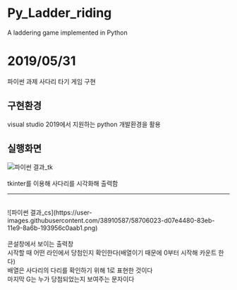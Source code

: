 # Py_Ladder_riding
A laddering game implemented in Python

# 2019/05/31 
파이썬 과제 사다리 타기 게임 구현

## 구현환경
visual studio 2019에서 지원하는 python 개발환경을 활용

## 실행화면
![파이썬 결과_tk](https://user-images.githubusercontent.com/38910587/58705335-d70bbc80-83e9-11e9-9ab4-264377a0d080.png)
<br><br>
tkinter를 이용해 사다리를 시각화해 출력함

<hr>
<br>
![파이썬 결과_cs](https://user-images.githubusercontent.com/38910587/58706023-d07e4480-83eb-11e9-8a6b-193956c0aab1.png)
<br><br>
콘설창에서 보이는 출력창
<br>시작할 때 어떤 라인에서 당첨인지 확인한다(배열이기 때문에 0부터 시작해 카운트 한다)
<br>
배열은 사다리의 다리를 확인하기 위해 1로 표현한 것이다
<br>
마지막 G는 누가 당첨되었는지 보여주는 문자이다
